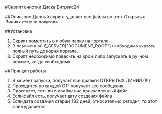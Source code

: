 #Скрипт очистки Диска Битрикс24

##Описание
Данный скрипт удаляет все файлы во всех Открытых Линиях старше полугода

##Установка
1. Скрипт поместить в любую папку на портале.
2. В переменной $_SERVER["DOCUMENT_ROOT"] необходимо указать полный путь до корня портала.
3. Скрипт необходимо повесить на крон, либо запускать в ручном режиме, когда необходимо.

##Принцип работы
1. В момент запуска, получает все диалоги ОТКРЫТЫХ ЛИНИЙ (!!!)
2. Проходится по каждой ОЛ, получает все сообщения
3. Проверяет, есть ли в сообщение прикрепленный файл.
4. Если файл есть, получает дату создания файла
5. Если дата создания старше 182 дней, относительно сегодня, то этот файл удаляется.